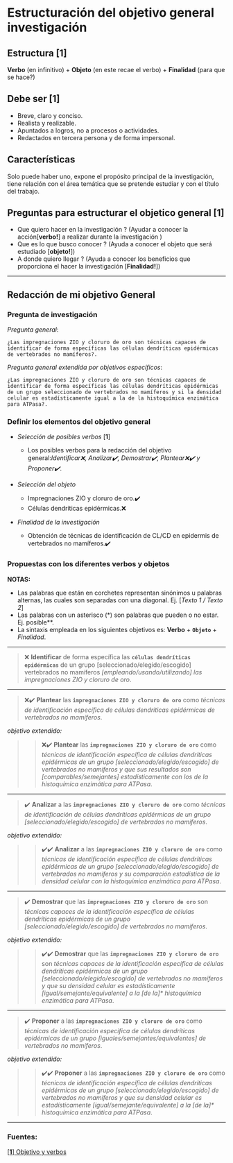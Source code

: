 # Estructuración del objetivo general investigación 

## Estructura [**1**]

**Verbo** (en infinitivo) + **Objeto** (en este recae el verbo) + **Finalidad** (para que se hace?)

## Debe ser [**1**]

- Breve, claro y conciso.
- Realista y realizable.
- Apuntados a logros, no a procesos o actividades.
- Redactados en tercera persona y de forma impersonal.

## Características 

Solo puede haber uno, expone el propósito principal de la investigación, tiene relación con el área temática que se pretende estudiar y con el título del trabajo.

## Preguntas para estructurar el objetico general [**1**]

- Que quiero hacer en la investigación ? (Ayudar a conocer la acción[**verbo!**] a realizar durante la investigación
)
- Que es lo que busco conocer ? (Ayuda a conocer el objeto que será estudiado [**objeto!**])
- A donde quiero llegar ? (Ayuda a conocer los beneficios que proporciona el hacer la investigación [**Finalidad!**])

- - -

## Redacción de mi objetivo General 

### Pregunta de investigación

*Pregunta general*:

    ¿Las impregnaciones ZIO y cloruro de oro son técnicas capaces de identificar de forma específicas las células dendríticas epidérmicas de vertebrados no mamíferos?.

*Pregunta general extendida por objetivos específicos*:

    ¿Las impregnaciones ZIO y cloruro de oro son técnicas capaces de identificar de forma específicas las células dendríticas epidérmicas de un grupo seleccionado de vertebrados no mamíferos y si la densidad celular es estadísticamente igual a la de la histoquímica enzimática para ATPasa?.


### Definir los elementos del objetivo general

- *Selección de posibles verbos* [**1**] 

    - Los posibles verbos para la redacción del objetivo general:*Identificar❌, Analizar✔️, Demostrar✔️, Plantear❌✔️ y Proponer✔️*.

- *Selección del objeto* 

    - Impregnaciones ZIO y cloruro de oro.✔️
    - Células dendríticas epidérmicas.❌

- *Finalidad de la investigación* 

    - Obtención de técnicas de identificación de CL/CD en epidermis de vertebrados no mamíferos.✔️

### Propuestas con los diferentes verbos y objetos 

**NOTAS:**
- Las palabras que están en corchetes representan sinónimos u palabras alternas, las cuales son separadas con una diagonal. Ej. [*Texto 1 / Texto 2*]
- Las palabras con un asterisco (\*) son palabras que pueden o no estar. Ej. posible\**.
- La sintaxis empleada en los siguientes objetivos es: **Verbo** + **`Objeto`** + *Finalidad*.

---

> ❌ **Identificar** de forma específica las **`células dendríticas epidérmicas`**  de un grupo [seleccionado/elegido/escogido] vertebrados no mamíferos *[empleando/usando/utilizando] las impregnaciones ZIO y cloruro de oro*. 
---
>❌✔️ **Plantear** las **`impregnaciones ZIO y cloruro de oro`** como *técnicas de identificación específica de células dendríticas epidérmicas de vertebrados no mamíferos*.

*objetivo extendido:*

>>❌✔️ **Plantear** las **`impregnaciones ZIO y cloruro de oro`** como *técnicas de identificación específica de células dendríticas epidérmicas de un grupo [seleccionado/elegido/escogido] de vertebrados no mamíferos y que sus resultados son [comparables/semejantes] estadísticamente con los de la histoquímica enzimática para ATPasa*.
---
>✔️ **Analizar** a las **`impregnaciones ZIO y cloruro de oro`** como *técnicas de identificación de células dendríticas epidérmicas de un grupo [seleccionado/elegido/escogido] de vertebrados no mamíferos*.

*objetivo extendido:*

>>✔️✔️ **Analizar** a las **`impregnaciones ZIO y cloruro de oro`** como *técnicas de identificación específica de células dendríticas epidérmicas de un grupo [seleccionado/elegido/escogido] de vertebrados no mamíferos y su comparación estadística de la densidad celular con la histoquímica enzimática para ATPasa*.
---
>✔️ **Demostrar** que las **`impregnaciones ZIO y cloruro de oro`** son *técnicas capaces de la identificación específica de células dendríticas epidérmicas de un grupo [seleccionado/elegido/escogido] de vertebrados no mamíferos*.

*objetivo extendido:*

>>✔️✔️ **Demostrar** que las **`impregnaciones ZIO y cloruro de oro`** son *técnicas capaces de la identificación específica de células dendríticas epidérmicas de un grupo [seleccionado/elegido/escogido] de vertebrados no mamíferos y que su densidad celular es estadísticamente [igual/semejante/equivalente] a la [de la]\*  histoquímica enzimática para ATPasa*.
---
>✔️ **Proponer** a las **`impregnaciones ZIO y cloruro de oro`** como *técnicas de identificación específica de células dendríticas epidérmicas de un grupo [iguales/semejantes/equivalentes] de vertebrados no mamíferos*.

*objetivo extendido:*

>>✔️✔️ **Proponer** a las **`impregnaciones ZIO y cloruro de oro`** como *técnicas de identificación específica de células dendríticas epidérmicas de un grupo [seleccionado/elegido/escogido] de vertebrados no mamíferos y que su densidad celular es estadísticamente [igual/semejante/equivalente] a la [de la]\* histoquímica enzimática para ATPasa*.
---

### Fuentes:

[[**1**] Objetivo y verbos](http://www.duoc.cl/biblioteca/crai/redaccion-de-objetivos-en-un-trabajo-de-investigacion)


